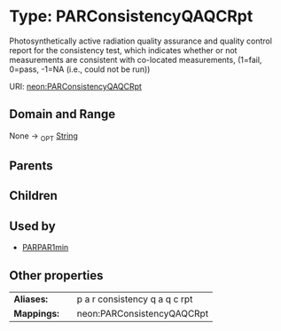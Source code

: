 
# Type: PARConsistencyQAQCRpt


Photosynthetically active radiation quality assurance and quality control report for the consistency test, which indicates whether or not measurements are consistent with co-located measurements, (1=fail, 0=pass, -1=NA (i.e., could not be run))

URI: [neon:PARConsistencyQAQCRpt](https://data.neonscience.org/PARConsistencyQAQCRpt)


## Domain and Range

None ->  <sub>OPT</sub> [String](types/String.md)

## Parents


## Children


## Used by

 * [PARPAR1min](PARPAR1min.md)

## Other properties

|  |  |  |
| --- | --- | --- |
| **Aliases:** | | p a r consistency q a q c rpt |
| **Mappings:** | | neon:PARConsistencyQAQCRpt |

